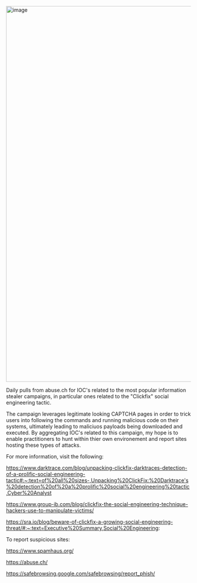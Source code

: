 <img width="1024" height="1024" alt="image" src="https://github.com/user-attachments/assets/d6e985c5-8c0c-4532-9069-9db8ba2a6419" />


Daily pulls from abuse.ch for IOC's related to the most popular information stealer campaigns, in particular ones related to the "Clickfix" social engineering tactic. 

The campaign leverages legitimate looking CAPTCHA pages in order to trick users into following the commands and running malicious code on their systems, ultimately leading to maliciuos payloads being downloaded and executed. By aggregating IOC's related to this campaign, my hope is to enable practitioners to hunt within thier own environement and report sites hosting these types of attacks.

For more information, visit the following:

https://www.darktrace.com/blog/unpacking-clickfix-darktraces-detection-of-a-prolific-social-engineering-tactic#:~:text=of%20all%20sizes-,Unpacking%20ClickFix:%20Darktrace's%20detection%20of%20a%20prolific%20social%20engineering%20tactic,Cyber%20Analyst

https://www.group-ib.com/blog/clickfix-the-social-engineering-technique-hackers-use-to-manipulate-victims/

https://sra.io/blog/beware-of-clickfix-a-growing-social-engineering-threat/#:~:text=Executive%20Summary,Social%20Engineering:

To report suspicious sites:

https://www.spamhaus.org/

https://abuse.ch/

https://safebrowsing.google.com/safebrowsing/report_phish/
